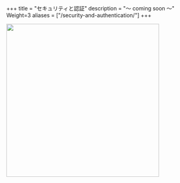 +++
title = "セキュリティと認証"
description = "〜 coming soon 〜"
Weight=3
aliases = ["/security-and-authentication/"]
+++

<img src="http://apps.esrij.com/arcgis-dev/guide/img/core-concepts/5063.jpg" width="400px">
